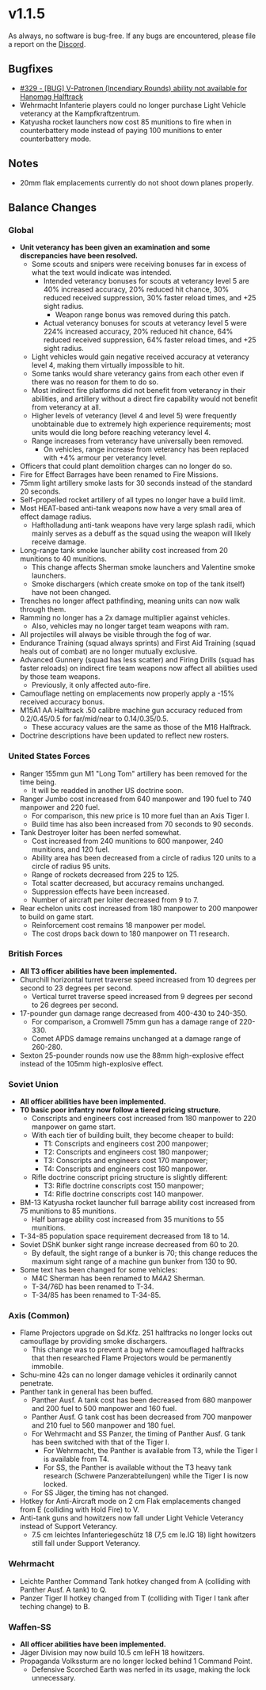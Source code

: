 # v1.1.5

As always, no software is bug-free. If any bugs are encountered, please file a report on the [Discord](https://discord.gg/6VeK5jhggB).

## Bugfixes

- [#329 - [BUG] V-Patronen (Incendiary Rounds) ability not available for Hanomag Halftrack](https://github.com/Stoklomolvi/Spearhead-Public/issues/329)
- Wehrmacht Infanterie players could no longer purchase Light Vehicle veterancy at the Kampfkraftzentrum.
- Katyusha rocket launchers now cost 85 munitions to fire when in counterbattery mode instead of paying 100 munitions to enter counterbattery mode.

## Notes

- 20mm flak emplacements currently do not shoot down planes properly.

## Balance Changes

### Global

- **Unit veterancy has been given an examination and some discrepancies have been resolved.**
  - Some scouts and snipers were receiving bonuses far in excess of what the text would indicate was intended.
    - Intended veterancy bonuses for scouts at veterancy level 5 are 40% increased accuracy, 20% reduced hit chance, 30% reduced received suppression, 30% faster reload times, and +25 sight radius.
      - Weapon range bonus was removed during this patch.
    - Actual veterancy bonuses for scouts at veterancy level 5 were 224% increased accuracy, 20% reduced hit chance, 64% reduced received suppression, 64% faster reload times, and +25 sight radius.
  - Light vehicles would gain negative received accuracy at veterancy level 4, making them virtually impossible to hit.
  - Some tanks would share veterancy gains from each other even if there was no reason for them to do so.
  - Most indirect fire platforms did not benefit from veterancy in their abilities, and artillery without a direct fire capability would not benefit from veterancy at all.
  - Higher levels of veterancy (level 4 and level 5) were frequently unobtainable due to extremely high experience requirements; most units would die long before reaching veterancy level 4.
  - Range increases from veterancy have universally been removed.
    - On vehicles, range increase from veterancy has been replaced with +4% armour per veterancy level.
- Officers that could plant demolition charges can no longer do so.
- Fire for Effect Barrages have been renamed to Fire Missions.
- 75mm light artillery smoke lasts for 30 seconds instead of the standard 20 seconds.
- Self-propelled rocket artillery of all types no longer have a build limit.
- Most HEAT-based anti-tank weapons now have a very small area of effect damage radius.
  - Haftholladung anti-tank weapons have very large splash radii, which mainly serves as a debuff as the squad using the weapon will likely receive damage.
- Long-range tank smoke launcher ability cost increased from 20 munitions to 40 munitions.
  - This change affects Sherman smoke launchers and Valentine smoke launchers.
  - Smoke dischargers (which create smoke on top of the tank itself) have not been changed.
- Trenches no longer affect pathfinding, meaning units can now walk through them.
- Ramming no longer has a 2x damage multiplier against vehicles.
  - Also, vehicles may no longer target team weapons with ram.
- All projectiles will always be visible through the fog of war.
- Endurance Training (squad always sprints) and First Aid Training (squad heals out of combat) are no longer mutually exclusive.
- Advanced Gunnery (squad has less scatter) and Firing Drills (squad has faster reloads) on indirect fire team weapons now affect all abilities used by those team weapons.
  - Previously, it only affected auto-fire.
- Camouflage netting on emplacements now properly apply a -15% received accuracy bonus.
- M15A1 AA Halftrack .50 calibre machine gun accuracy reduced from 0.2/0.45/0.5 for far/mid/near to 0.14/0.35/0.5.
  - These accuracy values are the same as those of the M16 Halftrack.
- Doctrine descriptions have been updated to reflect new rosters.

### United States Forces

- Ranger 155mm gun M1 "Long Tom" artillery has been removed for the time being.
  - It will be readded in another US doctrine soon.
- Ranger Jumbo cost increased from 640 manpower and 190 fuel to 740 manpower and 220 fuel.
  - For comparison, this new price is 10 more fuel than an Axis Tiger I.
  - Build time has also been increased from 70 seconds to 90 seconds.
- Tank Destroyer loiter has been nerfed somewhat.
  - Cost increased from 240 munitions to 600 manpower, 240 munitions, and 120 fuel.
  - Ability area has been decreased from a circle of radius 120 units to a circle of radius 95 units.
  - Range of rockets decreased from 225 to 125.
  - Total scatter decreased, but accuracy remains unchanged.
  - Suppression effects have been increased.
  - Number of aircraft per loiter decreased from 9 to 7.
- Rear echelon units cost increased from 180 manpower to 200 manpower to build on game start.
  - Reinforcement cost remains 18 manpower per model.
  - The cost drops back down to 180 manpower on T1 research.

### British Forces

- **All T3 officer abilities have been implemented.**
- Churchill horizontal turret traverse speed increased from 10 degrees per second to 23 degrees per second.
  - Vertical turret traverse speed increased from 9 degrees per second to 26 degrees per second.
- 17-pounder gun damage range decreased from 400-430 to 240-350.
  - For comparison, a Cromwell 75mm gun has a damage range of 220-330.
  - Comet APDS damage remains unchanged at a damage range of 260-280.
- Sexton 25-pounder rounds now use the 88mm high-explosive effect instead of the 105mm high-explosive effect.

### Soviet Union

- **All officer abilities have been implemented.**
- **T0 basic poor infantry now follow a tiered pricing structure.**
  - Conscripts and engineers cost increased from 180 manpower to 220 manpower on game start.
  - With each tier of building built, they become cheaper to build:
    - T1: Conscripts and engineers cost 200 manpower;
    - T2: Conscripts and engineers cost 180 manpower;
    - T3: Conscripts and engineers cost 170 manpower;
    - T4: Conscripts and engineers cost 160 manpower.
  - Rifle doctrine conscript pricing structure is slightly different:
    - T3: Rifle doctrine conscripts cost 150 manpower;
    - T4: Rifle doctrine conscripts cost 140 manpower.
- BM-13 Katyusha rocket launcher full barrage ability cost increased from 75 munitions to 85 munitions.
  - Half barrage ability cost increased from 35 munitions to 55 munitions.
- T-34-85 population space requirement decreased from 18 to 14.
- Soviet DShK bunker sight range increase decreased from 60 to 20.
  - By default, the sight range of a bunker is 70; this change reduces the maximum sight range of a machine gun bunker from 130 to 90.
- Some text has been changed for some vehicles:
  - M4C Sherman has been renamed to M4A2 Sherman.
  - T-34/76D has been renamed to T-34.
  - T-34/85 has been renamed to T-34-85.

### Axis (Common)

- Flame Projectors upgrade on Sd.Kfz. 251 halftracks no longer locks out camouflage by providing smoke dischargers.
  - This change was to prevent a bug where camouflaged halftracks that then researched Flame Projectors would be permanently immobile.
- Schu-mine 42s can no longer damage vehicles it ordinarily cannot penetrate.
- Panther tank in general has been buffed.
  - Panther Ausf. A tank cost has been decreased from 680 manpower and 200 fuel to 500 manpower and 160 fuel.
  - Panther Ausf. G tank cost has been decreased from 700 manpower and 210 fuel to 560 manpower and 180 fuel.
  - For Wehrmacht and SS Panzer, the timing of Panther Ausf. G tank has been switched with that of the Tiger I.
    - For Wehrmacht, the Panther is available from T3, while the Tiger I is available from T4.
    - For SS, the Panther is available without the T3 heavy tank research (Schwere Panzerabteilungen) while the Tiger I is now locked.
  - For SS Jäger, the timing has not changed.
- Hotkey for Anti-Aircraft mode on 2 cm Flak emplacements changed from E (colliding with Hold Fire) to V.
- Anti-tank guns and howitzers now fall under Light Vehicle Veterancy instead of Support Veterancy.
  - 7.5 cm leichtes Infanteriegeschütz 18 (7,5 cm le.IG 18) light howitzers still fall under Support Veterancy.

### Wehrmacht

- Leichte Panther Command Tank hotkey changed from A (colliding with Panther Ausf. A tank) to Q.
- Panzer Tiger II hotkey changed from T (colliding with Tiger I tank after teching change) to B.

### Waffen-SS

- **All officer abilities have been implemented.**
- Jäger Division may now build 10.5 cm leFH 18 howitzers.
- Propaganda Volkssturm are no longer locked behind 1 Command Point.
  - Defensive Scorched Earth was nerfed in its usage, making the lock unnecessary.
